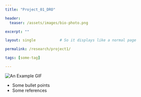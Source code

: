 ```yaml
---
title: "Project_01_DRO" 

header:
  teaser: /assets/images/bio-photo.png

excerpt: ""

layout: single           # So it displays like a normal page

permalink: /research/project1/ 

tags: [some-tag]

---
```

![An Example GIF](/assets/images/Project_01_CPO_Fig01_Title.gif)

- Some bullet points
- Some references
